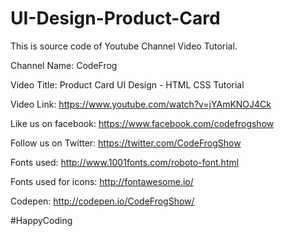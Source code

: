 # UI-Design-Product-Card

This is source code of Youtube Channel Video Tutorial.

Channel Name: CodeFrog

Video Title:   Product Card UI Design - HTML CSS Tutorial

Video Link:   https://www.youtube.com/watch?v=jYAmKNOJ4Ck

Like us on facebook:   https://www.facebook.com/codefrogshow

Follow us on Twitter:   https://twitter.com/CodeFrogShow

Fonts used:   http://www.1001fonts.com/roboto-font.html

Fonts used for icons:   http://fontawesome.io/

Codepen:    http://codepen.io/CodeFrogShow/

#HappyCoding
